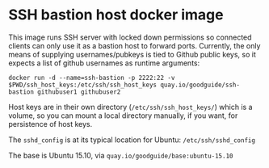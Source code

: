 # SSH bastion host docker image

This image runs SSH server with locked down permissions so connected clients can only use it as a bastion host to forward ports. Currently, the only means of supplying usernames/pubkeys is tied to Github public keys, so it expects a list of github usernames as runtime arguments:

```
docker run -d --name=ssh-bastion -p 2222:22 -v $PWD/ssh_host_keys:/etc/ssh/ssh_host_keys quay.io/goodguide/ssh-bastion githubuser1 githubuser2
```

Host keys are in their own directory (`/etc/ssh/ssh_host_keys/`) which is a volume, so you can mount a local directory manually, if you want, for persistence of host keys.

The `sshd_config` is at its typical location for Ubuntu: `/etc/ssh/sshd_config`

The base is Ubuntu 15.10, via `quay.io/goodguide/base:ubuntu-15.10`
